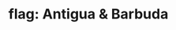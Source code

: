 ---
layout: flags
title: "flag: Antigua & Barbuda"
emoji: flag_antigua_and_barbuda
permalink: 🇦🇬.html
image: assets/img/3moji/flag_antigua_and_barbuda.png
---